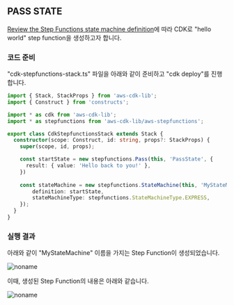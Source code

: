 ## PASS STATE

[Review the Step Functions state machine definition](https://catalog.workshops.aws/stepfunctions/en-US/module-9/step-4#use-aws-cdk-to-create-an-api-gateway-rest-api-with-synchronous-express-state-machine-backend-integration)에 따라 CDK로 "hello world" step function을 생성하고자 합니다. 

### 코드 준비 

"cdk-stepfunctions-stack.ts" 파일을 아래와 같이 준비하고 "cdk deploy"를 진행합니다. 

```typescript
import { Stack, StackProps } from 'aws-cdk-lib';
import { Construct } from 'constructs';

import * as cdk from 'aws-cdk-lib';
import * as stepfunctions from 'aws-cdk-lib/aws-stepfunctions';

export class CdkStepfunctionsStack extends Stack {
  constructor(scope: Construct, id: string, props?: StackProps) {
    super(scope, id, props);

    const startState = new stepfunctions.Pass(this, 'PassState', {
      result: { value: 'Hello back to you!' },
    })
    
    const stateMachine = new stepfunctions.StateMachine(this, 'MyStateMachine', {
        definition: startState,
        stateMachineType: stepfunctions.StateMachineType.EXPRESS,
    });
  }
}
```

### 실행 결과 

아래와 같이 "MyStateMachine" 이름을 가지는 Step Function이 생성되었습니다. 

![noname](https://user-images.githubusercontent.com/52392004/174426329-f448940c-e065-4019-8d4b-db1da292507f.png)

이때, 생성된 Step Function의 내용은 아래와 같습니다. 

![noname](https://user-images.githubusercontent.com/52392004/174426401-8387fb59-7ce6-406f-996e-872c07439cbc.png)

